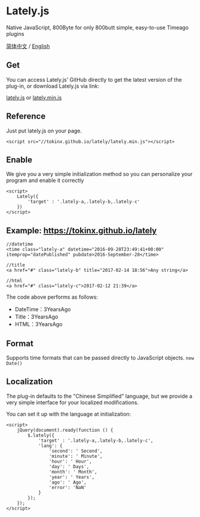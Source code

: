 # Lately.js

Native JavaScript, 800Byte for only 800butt simple, easy-to-use Timeago plugins

[简体中文][3] / [English][3]

## Get

You can access Lately.js' GitHub directly to get the latest version of the plug-in, or download Lately.js via link:

[lately.js][1] or [lately.min.js][2]

## Reference

Just put lately.js on your page.

    <script src="//tokinx.github.io/lately/lately.min.js"></script>

## Enable

We give you a very simple initialization method so you can personalize your program and enable it correctly

    <script>
        Lately({
            'target' : '.lately-a,.lately-b,.lately-c'
        })
    </script>

## Example: https://tokinx.github.io/lately

    //datetime
    <time class="lately-a" datetime="2016-09-28T23:49:41+00:00" itemprop="datePublished" pubdate>2016-September-28</time>

    //title
    <a href="#" class="lately-b" title="2017-02-14 18:56">Any string</a>

    //html
    <a href="#" class="lately-c">2017-02-12 21:39</a>

The code above performs as follows:

- DateTime：3YearsAgo
- Title：3YearsAgo
- HTML：3YearsAgo

## Format

Supports time formats that can be passed directly to JavaScript objects.  `new Date()`

## Localization

The plug-in defaults to the "Chinese Simplified" language, but we provide a very simple interface for your localized modifications.

You can set it up with the language at initialization:

    <script>
        jQuery(document).ready(function () {
            $.lately({
                'target' : '.lately-a,.lately-b,.lately-c',
                'lang': {
                    'second': ' Second',
                    'minute': ' Minute',
                    'hour': ' Hour',
                    'day': ' Days',
                    'month': ' Month',
                    'year': ' Years',
                    'ago': ' Ago',
                    'error': 'NaN'
                }
            });
        });
    </script>

  [1]: https://tokinx.github.io/lately/lately.js
  [2]: https://tokinx.github.io/lately/lately.min.js
  [3]: ./blob/master/README-ZH.md
  [4]: ./blob/master/README.md
